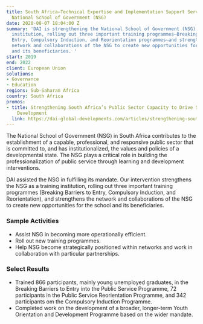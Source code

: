 ```yaml
---
title: South Africa—Technical Expertise and Implementation Support Services for the
  National School of Government (NSG)
date: 2020-08-07 18:04:00 Z
summary: 'DAI is strengthening the National School of Government (NSG) as a training
  institution, rolling out three important training programmes—Breaking Barriers to
  Entry, Compulsory Induction, and Reorientation programmes—and strengthening the
  network and collaborations of the NSG to create new opportunities for the school
  and its beneficiaries. '
start: 2019
end: 2022
client: European Union
solutions:
- Governance
- Education
regions: Sub-Saharan Africa
country: South Africa
promos:
- title: Strengthening South Africa’s Public Sector Capacity to Drive Sustainable
    Development
  link: https://dai-global-developments.com/articles/strengthening-south-africas-public-sector-capacity-to-drive-sustainable-development
---
```


The National School of Government (NSG) in South Africa contributes to the establishment of a capable, professional, and responsive public sector that is committed to, and has institutionalized, the values and policies of a developmental state. The NSG plays a critical role in building the professionalization of public service through learning and development interventions.

DAI assisted the NSG in fulfilling its mandate. Our intervention strengthens the NSG as a training institution, rolling out three important training programmes (Breaking Barriers to Entry, Compulsory Induction, and Reorientation), and strengthens the network and collaborations of the NSG to create new opportunities for the school and its beneficiaries. 
 
### Sample Activities

* Assist NSG in becoming more operationally efficient.
* Roll out new training programmes.
* Help NSG become strategically positioned within networks and work in collaboration with particular partnerships.
 
### Select Results

* Trained 866 participants, mainly young unemployed graduates, in the Breaking Barriers to Entry into the Public Service Programme, 72 participants in the Public Service Reorientation Programme, and 342 participants om the Compulsory Induction Programme. 
* Completed work on the development of a broader, longer-term Youth Orientation and Development Programme based on the wider mandate.